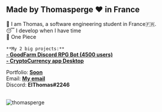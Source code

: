 ## Made by Thomasperge ❤️ in France
🥱 I am Thomas, a software engineering student in France🇫🇷. <br>
😴 I develop when I have time <br>
🤌 One Piece <br>
<br>
``**My 2 big projects:**``<br>
**[- GoodFarm Discord RPG Bot (4500 users)](https://github.com/thomasperge/GoodFarm-DiscordBot)**<br>
**[- CryptoCurrency app Desktop](https://github.com/thomasperge/CryptoCurrency-Desktop-apps)**<br>

Portfolio: **[Soon](#)**<br>
Email: **[My email](mailto:thomaskauffmant74@gmail.com)**<br>
Discord: **ElThomas#2246**<br>
<br>
<p align="left"> <img src="https://komarev.com/ghpvc/?username=thomasperge" alt="thomasperge" /> </p>